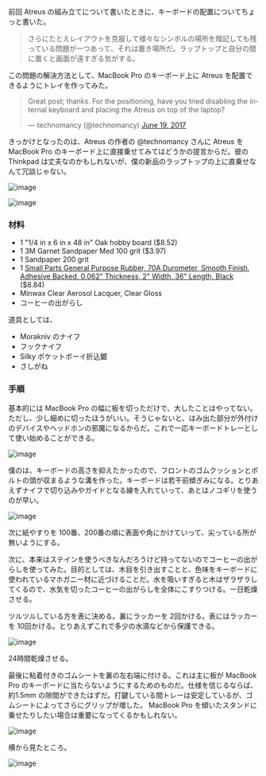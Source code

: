   [rubber]: https://smile.amazon.com/gp/product/B00P5VQ7HE/ref=oh_aui_detailpage_o00_s00

前回 Atreus の組み立てについて書いたときに、キーボードの配置についてちょっと書いた。

> さらにたとえレイアウトを克服して様々なシンボルの場所を暗記しても残っている問題が一つあって、それは置き場所だ。ラップトップと自分の間に置くと画面が遠すぎる気がする。

この問題の解決方法として、MacBook Pro のキーボード上に Atreus を配置できるようにトレイを作ってみた。

<blockquote class="twitter-tweet" data-lang="en"><p lang="en" dir="ltr">Great post; thanks. For the positioning, have you tried disabling the internal keyboard and placing the Atreus on top of the laptop?</p>&mdash; technomancy (@technomancy) <a href="https://twitter.com/technomancy/status/876837175949574144">June 19, 2017</a></blockquote>

きっかけとなったのは、Atreus の作者の @technomancy さんに Atreus を MacBook Pro のキーボード上に直接乗せてみてはどうかの提言からだ。彼の Thinkpad は丈夫なのかもしれないが、僕の新品のラップトップの上に直乗せなんて冗談じゃない。

![image](/images/tray_a_1024.jpg)

![image](/images/tray_b_1024.jpg)

### 材料

- 1 "1/4 in x 6 in x 48 in" Oak hobby board  ($8.52)
- 1 3M Garnet Sandpaper Med 100 grit ($3.97)
- 1 Sandpaper 200 grit
- 1 [Small Parts General Purpose Rubber, 70A Durometer, Smooth Finish, Adhesive Backed, 0.062" Thickness, 2" Width, 36" Length, Black][rubber] ($8.84)
- Minwax Clear Aerosol Lacquer, Clear Gloss
- コーヒーの出がらし

道具としては、

- Morakniv のナイフ
- フックナイフ
- Silky ポケットボーイ折込鋸
- さしがね

### 手順

基本的には MacBook Pro の幅に板を切っただけで、大したことはやってない。ただし、少し細めに切ったほうがいい。そうじゃないと、はみ出た部分が外付けのデバイスやヘッドホンの邪魔になるからだ。これで一応キーボードトレーとして使い始めることができる。

![image](/images/tray_c_1024.jpg)

僕のは、キーボードの高さを抑えたかったので、フロントのゴムクッションとボルトの頭が収まるような溝を作った。キーボードは若干前傾ぎみになる。とりあえずナイフで切り込みやガイドとなる線を入れていって、あとはノコギリを使うのが早い。

![image](/images/tray_d_1024.jpg)

次に紙やすりを 100番、200番の順に表面や角にかけていって、尖っている所が無いようにする。

次に、本来はステインを使うべきなんだろうけど持ってないのでコーヒーの出がらしを使ってみた。目的としては、木目を引き出すことと、色味をキーボードに使われているマホガニー材に近づけることだ。水を吸いすぎると木はザラザラしてくるので、水気を切ったコーヒーの出がらしを全体にこすりつける。一日乾燥させる。

ツルツルしている方を表に決める。裏にラッカーを 2回かける。表にはラッカーを 10回かける。とりあえずこれで多少の水滴などから保護できる。

![image](/images/tray_e_1024.jpg)

24時間乾燥させる。

最後に粘着付きのゴムシートを裏の左右端に付ける。これは主に板が MacBook Pro のキーボードに当たらないようにするためのものだ。仕様を信じるならば、約1.5mm の隙間ができたはずだ。打鍵している間トレーは安定しているが、ゴムシートによってさらにグリップが増した。 MacBook Pro を傾いたスタンドに乗せたりしたい場合は重要になってくるかもしれない。

![image](/images/tray_g_1024.jpg)

横から見たところ。

![image](/images/tray_f_1024.jpg)
